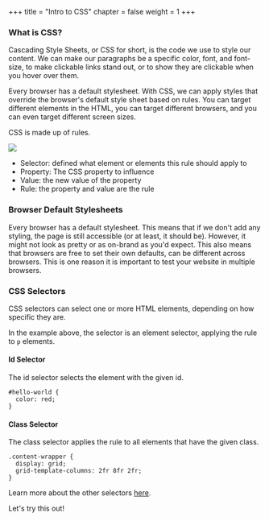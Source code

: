+++
title = "Intro to CSS"
chapter = false
weight = 1
+++

### What is CSS?

Cascading Style Sheets, or CSS for short, is the code we use to style our content. We can make our paragraphs be a specific color, font, and font-size, to make clickable links stand out, or to show they are clickable when you hover over them.

Every browser has a default stylesheet. With CSS, we can apply styles that override the browser's default style sheet based on rules. You can target different elements in the HTML, you can target different browsers, and you can even target different screen sizes.

CSS is made up of rules.

![](../../images/CSSRule.png)

- Selector: defined what element or elements this rule should apply to
- Property: The CSS property to influence
- Value: the new value of the property
- Rule: the property and value are the rule

### Browser Default Stylesheets

Every browser has a default stylesheet. This means that if we don't add any styling, the page is still accessible (or at least, it should be). However, it might not look as pretty or as on-brand as you'd expect. This also means that browsers are free to set their own defaults, can be different across browsers. This is one reason it is important to test your website in multiple browsers.

### CSS Selectors

CSS selectors can select one or more HTML elements, depending on how specific they are.

In the example above, the selector is an element selector, applying the rule to `p` elements.

#### Id Selector

The id selector selects the element with the given id.

```
#hello-world {
  color: red;
}
```

#### Class Selector

The class selector applies the rule to all elements that have the given class.

```
.content-wrapper {
  display: grid;
  grid-template-columns: 2fr 8fr 2fr;
}
```

Learn more about the other selectors [here](https://developer.mozilla.org/en-US/docs/Learn/CSS/Building_blocks/Selectors).

Let's try this out!